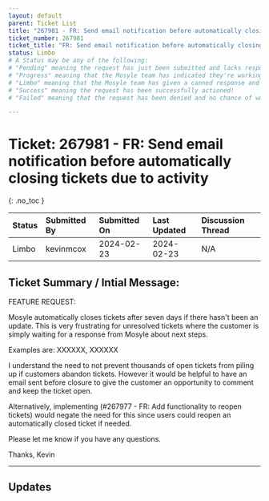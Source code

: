 ```yaml
---
layout: default
parent: Ticket List
title: "267981 - FR: Send email notification before automatically closing tickets due to activity"
ticket_number: 267981
ticket_title: "FR: Send email notification before automatically closing tickets due to activity"
status: Limbo
# A Status may be any of the following:
# "Pending" meaning the request has just been submitted and lacks response.
# "Progress" meaning that the Mosyle team has indicated they're working on it.
# "Limbo" meaning that the Mosyle team has given a canned response and the request has been closed without much of a followup.
# "Success" meaning the request has been successfully actioned!
# "Failed" meaning that the request has been denied and no chance of working on it 😔

---
```


# Ticket: 267981 - FR: Send email notification before automatically closing tickets due to activity
{: .no_toc }
  
| Status | Submitted By | Submitted On | Last Updated | Discussion Thread |
|:---|:---|:---|:---|:---|
| Limbo | kevinmcox | 2024-02-23 | 2024-02-23 | N/A |

## Ticket Summary / Intial Message:

FEATURE REQUEST:

Mosyle automatically closes tickets after seven days if there hasn't been an update. This is very frustrating for unresolved tickets where the customer is simply waiting for a response from Mosyle about next steps.

Examples are: XXXXXX, XXXXXX

I understand the need to not prevent thousands of open tickets from piling up if customers abandon tickets. However it would be helpful to have an email sent before closure to give the customer an opportunity to comment and keep the ticket open.

Alternatively, implementing (#267977 - FR: Add functionality to reopen tickets) would negate the need for this since users could reopen an automatically closed ticket if needed.

Please let me know if you have any questions.

Thanks,
Kevin

---

## Updates

<!-- 
Please do descending order for recency, oldest -> most recent
Replace line breaks with <br><br> tags

Quick template:

### Date YYYY-MM-DD

|From: | Mosyle Support |
|:---|:---|
|| *Paragraph 1<br><br>Paragraph 2<br><br>Paragraph 3<br><br>.* |

-->

